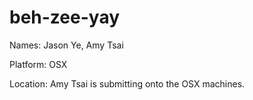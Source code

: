 beh-zee-yay
===========
Names: Jason Ye, Amy Tsai

Platform: OSX 

Location: Amy Tsai is submitting onto the OSX machines.